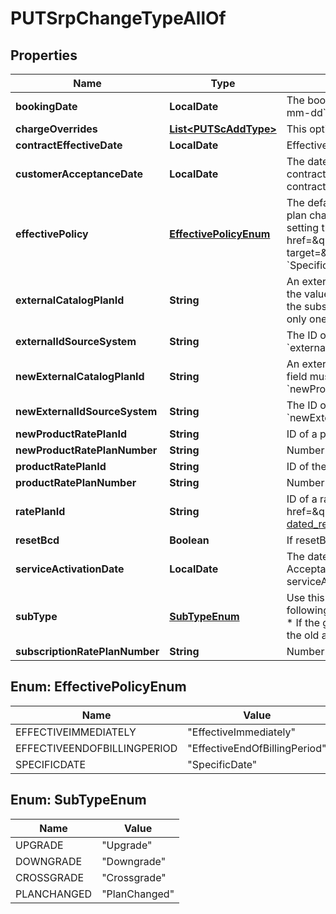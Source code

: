 

# PUTSrpChangeTypeAllOf


## Properties

| Name | Type | Description | Notes |
|------------ | ------------- | ------------- | -------------|
|**bookingDate** | **LocalDate** | The booking date that you want to set for the amendment contract. The booking date of an amendment is the equivalent of the order date of an order. This field must be in the &#x60;yyyy-mm-dd&#x60; format. The default value is the current date when you make the API call.   |  [optional] |
|**chargeOverrides** | [**List&lt;PUTScAddType&gt;**](PUTScAddType.md) | This optional container is used to override one or more product rate plan charges for this subscription. |  [optional] |
|**contractEffectiveDate** | **LocalDate** | Effective date of the new subscription, as yyyy-mm-dd. |  [optional] |
|**customerAcceptanceDate** | **LocalDate** | The date when the customer accepts the contract in yyyy-mm-dd format. When this field is not set: * If the &#x60;serviceActivationDate&#x60; field is not set, the value of this field is set to be the contract effective date. * If the &#x60;serviceActivationDate&#x60; field is set, the value of this field is set to be the service activation date.  The billing trigger dates must follow this rule: contractEffectiveDate &lt;&#x3D; serviceActivationDate &lt;&#x3D; contractAcceptanceDate  |  [optional] |
|**effectivePolicy** | [**EffectivePolicyEnum**](#EffectivePolicyEnum) | The default value for the &#x60;effectivePolicy&#x60; field is as follows:   * If the rate plan change (from old to new) is an upgrade, the effective policy is &#x60;EffectiveImmediately&#x60; by default.   * If the rate plan change (from old to new) is a downgrade, the effective policy is &#x60;EffectiveEndOfBillingPeriod&#x60; by default.   * Otherwise, the effective policy is &#x60;SpecificDate&#x60; by default.  **Notes**:    * When setting this field to &#x60;EffectiveEndOfBillingPeriod&#x60;, you cannot set the &lt;a href&#x3D;\&quot;https://knowledgecenter.zuora.com/Zuora_Billing/Subscriptions/Subscriptions/W_Subscription_and_Amendment_Dates#Billing_Trigger_Dates\&quot; target&#x3D;\&quot;_blank\&quot;&gt;billing trigger dates&lt;/a&gt; for the subscription as the system will automatically set the trigger dates to the end of billing period.   * When setting this field to &#x60;SpecificDate&#x60;, you must also set the &#x60;contractEffectiveDate&#x60; field.  |  [optional] |
|**externalCatalogPlanId** | **String** | An external ID of the rate plan to be removed. You can use this field to specify an existing rate plan in your subscription. The value of the &#x60;externalCatalogPlanId&#x60; field must match one of the values that are predefined in the &#x60;externallyManagedPlanIds&#x60; field on a product rate plan. However, if there are multiple rate plans with the same &#x60;productRatePlanId&#x60; value existing in the subscription, you must use the &#x60;ratePlanId&#x60; field to remove the rate plan. The &#x60;externalCatalogPlanId&#x60; field cannot be used to distinguish multiple rate plans in this case.  **Note:** Provide only one of &#x60;externalCatalogPlanId&#x60;, &#x60;ratePlanId&#x60; or &#x60;productRatePlanId&#x60;. If more than one field is provided then the request would fail.  |  [optional] |
|**externalIdSourceSystem** | **String** | The ID of the external source system. You can use this field and &#x60;externalCatalogPlanId&#x60; to specify a product rate plan that is imported from an external system.  **Note:** If both &#x60;externalCatalogPlanId&#x60;, &#x60;externalIdSourceSystem&#x60; and &#x60;productRatePlanId&#x60; are provided. They must point to the same product rate plan. Otherwise, the request would fail.  |  [optional] |
|**newExternalCatalogPlanId** | **String** | An external ID of the product rate plan to be added. You can use this field to specify a product rate plan that is imported from an external system. The value of the &#x60;externalCatalogPlanId&#x60; field must match one of the values that are predefined in the &#x60;externallyManagedPlanIds&#x60; field on a product rate plan.  **Note:** Provide only one of &#x60;newExternalCatalogPlanId&#x60; or &#x60;newProductRatePlanId&#x60;. If both fields are provided then the request would fail.  |  [optional] |
|**newExternalIdSourceSystem** | **String** | The ID of the external source system. You can use this field and &#x60;newExternalCatalogPlanId&#x60; to specify a product rate plan that is imported from an external system.  **Note:** If both &#x60;newExternalCatalogPlanId&#x60;, &#x60;newExternalIdSourceSystem&#x60; and &#x60;newProductRatePlanId&#x60; are provided. They must point to the same product rate plan. Otherwise, the request would fail.  |  [optional] |
|**newProductRatePlanId** | **String** | ID of a product rate plan for this subscription. |  [optional] |
|**newProductRatePlanNumber** | **String** | Number of a product rate plan for this subscription. |  [optional] |
|**productRatePlanId** | **String** | ID of the product rate plan that the removed rate plan is based on.  |  [optional] |
|**productRatePlanNumber** | **String** | Number of a product rate plan for this subscription.     |  [optional] |
|**ratePlanId** | **String** | ID of a rate plan to remove. Note that the removal of a rate plan through the Change Plan amendment supports the function of &lt;a href&#x3D;\&quot;https://knowledgecenter.zuora.com/Zuora_Billing/Subscriptions/Subscriptions/Subscribe_and_Amend/E_Amendments/EB_Remove_rate_plan_on_subscription_before_future-dated_removals\&quot; target&#x3D;\&quot;_blank\&quot;&gt;removal before future-dated removals&lt;/a&gt;, as in a Remove Product amendment.  |  [optional] |
|**resetBcd** | **Boolean** | If resetBcd is true then reset the Account BCD to the effective date; if it is false keep the original BCD.  |  [optional] |
|**serviceActivationDate** | **LocalDate** | The date when the change in the subscription is activated in yyyy-mm-dd format. You must specify a Service Activation date if the Customer Acceptance date is set. If the Customer Acceptance date is not set, the value of the &#x60;serviceActivationDate&#x60; field defaults to be the Contract Effective Date. The billing trigger dates must follow this rule: contractEffectiveDate &lt;&#x3D; serviceActivationDate &lt;&#x3D; contractAcceptanceDate |  [optional] |
|**subType** | [**SubTypeEnum**](#SubTypeEnum) | Use this field to choose the sub type for your change plan amendment.   However, if you do not set this field, the field will be automatically generated by the system according to the following rules:  When the old and new rate plans are within the same Grading catalog group: * If the grade of new plan is greater than that of the old plan, this is an \&quot;Upgrade\&quot;. * If the grade of new plan is less than that of the old plan, this is a \&quot;Downgrade\&quot;. * If the grade of new plan equals that of the old plan, this is a \&quot;Crossgrade\&quot;.  When the old and new rate plans are not in the same Grading catalog group, or either has no group, this is \&quot;PlanChanged\&quot;.  |  [optional] |
|**subscriptionRatePlanNumber** | **String** | Number of a rate plan for this subscription.   |  [optional] |



## Enum: EffectivePolicyEnum

| Name | Value |
|---- | -----|
| EFFECTIVEIMMEDIATELY | &quot;EffectiveImmediately&quot; |
| EFFECTIVEENDOFBILLINGPERIOD | &quot;EffectiveEndOfBillingPeriod&quot; |
| SPECIFICDATE | &quot;SpecificDate&quot; |



## Enum: SubTypeEnum

| Name | Value |
|---- | -----|
| UPGRADE | &quot;Upgrade&quot; |
| DOWNGRADE | &quot;Downgrade&quot; |
| CROSSGRADE | &quot;Crossgrade&quot; |
| PLANCHANGED | &quot;PlanChanged&quot; |




